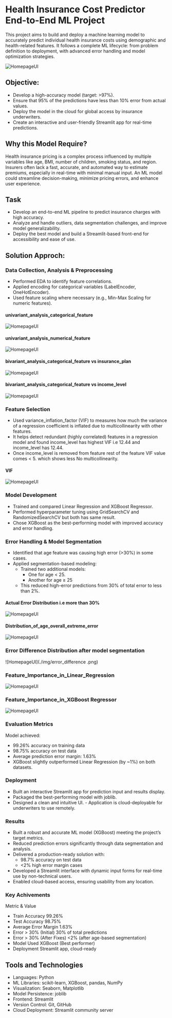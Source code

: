 # Health Insurance Cost Predictor End-to-End ML Project

This project aims to build and deploy a machine learning model to accurately predict individual health insurance costs using demographic and health-related features. It follows a complete ML lifecycle: from problem definition to deployment, with advanced error handling and model optimization strategies.

![HomepageUI](./img/Health_Insurance_Cost_Prediction_UI.png)

## Objective:
- Develop a high-accuracy model (target: >97%).
- Ensure that 95% of the predictions have less than 10% error from actual values.
- Deploy the model in the cloud for global access by insurance underwriters.
- Create an interactive and user-friendly Streamlit app for real-time predictions.

## Why this Model Require?
Health insurance pricing is a complex process influenced by multiple variables like age, BMI, number of children, smoking status, and region. Insurers often lack a fast, accurate, and automated way to estimate premiums, especially in real-time with minimal manual input. An ML model could streamline decision-making, minimize pricing errors, and enhance user experience.

## Task
- Develop an end-to-end ML pipeline to predict insurance charges with high accuracy.
- Analyze and handle outliers, data segmentation challenges, and improve model generalizability.
- Deploy the best model and build a Streamlit-based front-end for accessibility and ease of use.

## Solution Approch:

###  Data Collection, Analysis & Preprocessing
- Performed EDA to identify feature correlations.
- Applied encoding for categorical variables (LabelEncoder, OneHotEncoder).
- Used feature scaling where necessary (e.g., Min-Max Scaling for numeric features).

#### univariant_analysis_categorical_feature
![HomepageUI](./img/univariant_analysis_categorical.png)

#### univariant_analysis_numerical_feature
![HomepageUI](./img/univariant_analysis_numerical.png)

#### bivariant_analysis_categorical_feature vs insurance_plan
![HomepageUI](./img/cat_feature_vs_insurance_plan.png)

#### bivariant_analysis_categorical_feature vs income_level
![HomepageUI](./img/cat_feature_vs_income_level.png)


### Feature Selection
- Used variance_inflation_factor (VIF) to  measures how much the variance of a regression coefficient is inflated due to multicollinearity with other features.
- It helps detect redundant (highly correlated) features in a regression model and found income_level has highest VIF i.e 12.44 and income_level has 12.44.
- Once income_level is removed from feature rest of the feature VIF value comes  < 5. which shows less No multicollinearity.

#### VIF
![HomepageUI](./img/VIF.png)

### Model Development
- Trained and compared Linear Regression and XGBoost Regressor.
- Performed hyperparameter tuning using GridSearchCV and RandomizedSearchCV but both has same result.
- Chose XGBoost as the best-performing model with improved accuracy and error handling.

### Error Handling & Model Segmentation
- Identified that age feature was causing high error (>30%) in some cases.
- Applied segmentation-based modeling:
    - Trained two additional models:
        - One for age < 25.
        - Another for age ≥ 25
    - This reduced high-error predictions from 30% of total error to less than 2%.

 #### Actual Error Distribution i.e more than 30%
 ![HomepageUI](./img/actural_error_distribution.png)

 #### Distribution_of_age_overall_extreme_error
 ![HomepageUI](./img/distribution_of_age_overall_extreme_error.png)
 
### Error Difference Distribution after model segmentation
 ![HomepageUI](./img/error_difference .png) 

### Feature_Importance_in_Linear_Regression
![HomepageUI](./img/Feature_Importance_in_LinearRegression.png) 

### Feature_Importance_in_XGBoost Regressor
![HomepageUI](./img/xgboost_feature_importance.png) 


### Evaluation Metrics
Model achieved:
  - 99.26% accuracy on training data
  - 98.75% accuracy on test data
  - Average prediction error margin: 1.63%
  - XGBoost slightly outperformed Linear Regression (by ~1%) on both datasets.

### Deployment
 - Built an interactive Streamlit app for prediction input and results display.
 - Packaged the best-performing model with joblib.
 - Designed a clean and intuitive UI.  - Application is cloud-deployable for underwriters to use remotely.

### Results
  - Built a robust and accurate ML model (XGBoost) meeting the project’s target metrics.
  - Reduced prediction errors significantly through data segmentation and analysis.
  - Delivered a production-ready solution with:
    - 98.7% accuracy on test data
    - <2% high error margin cases
  - Developed a Streamlit interface with dynamic input forms for real-time use by non-technical users.
  - Enabled cloud-based access, ensuring usability from any location.

### Key Achivements
Metric & Value
  - Train Accuracy	99.26%
  - Test Accuracy	98.75%
  - Average Error Margin	1.63%
  - Error > 30% (Initial)	30% of total predictions
  - Error > 30% (After Fixes)	<2% (after age-based segmentation)
  - Model Used	XGBoost (Best performer)
  - Deployment	Streamlit app, cloud-ready

## Tools and Technologies
- Languages: Python
- ML Libraries: scikit-learn, XGBoost, pandas, NumPy
- Visualization: Seaborn, Matplotlib
- Model Persistence: joblib
- Frontend: Streamlit
- Version Control: Git, GitHub
- Cloud Deployment: Streamlit community server
